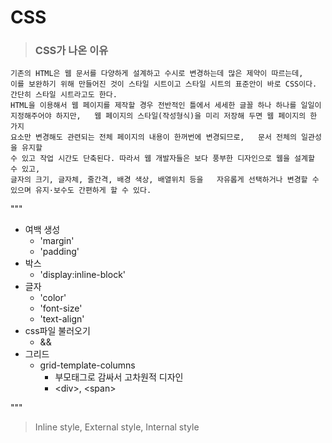 # CSS
> ### CSS가 나온 이유  
```
기존의 HTML은 웹 문서를 다양하게 설계하고 수시로 변경하는데 많은 제약이 따르는데,  
이를 보완하기 위해 만들어진 것이 스타일 시트이고 스타일 시트의 표준안이 바로 CSS이다. 간단히 스타일 시트라고도 한다.  
HTML을 이용해서 웹 페이지를 제작할 경우 전반적인 틀에서 세세한 글꼴 하나 하나를 일일이 
지정해주어야 하지만,   웹 페이지의 스타일(작성형식)을 미리 저장해 두면 웹 페이지의 한 가지 
요소만 변경해도 관련되는 전체 페이지의 내용이 한꺼번에 변경되므로,   문서 전체의 일관성을 유지할
수 있고 작업 시간도 단축된다. 따라서 웹 개발자들은 보다 풍부한 디자인으로 웹을 설계할 수 있고, 
글자의 크기, 글자체, 줄간격, 배경 색상, 배열위치 등을   자유롭게 선택하거나 변경할 수 있으며 유지·보수도 간편하게 할 수 있다.
 ```
"""
- 여백 생성  
  - 'margin'
  - 'padding'
- 박스
  - 'display:inline-block'
- 글자 
  - 'color'
  - 'font-size'
  - 'text-align'
- css파일 불러오기
  - &<link rel="stylesheet" href="style.css">&
- 그리드
  - grid-template-columns 
    - 부모태그로 감싸서 고차원적 디자인
    - \<div>, \<span>
 
"""
> Inline style, External style, Internal style
